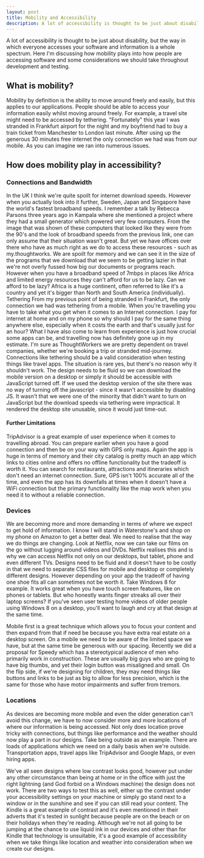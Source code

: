 ```yaml
---
layout: post
title: Mobility and Accessibility
description: A lot of accessibility is thought to be just about disability, but the way in which everyone accesses your software and information is a whole spectrum. Here I'm discussing how mobility plays into how people are accessing software and some considerations we should take throughout development and testing.
---
```


A lot of accessibility is thought to be just about disability, but the way in which everyone accesses your software and information is a whole spectrum. Here I'm discussing how mobility plays into how people are accessing software and some considerations we should take throughout development and testing.
 
## What is mobility?
Mobility by definition is the ability to move around freely and easily, but this applies to our applications. People should be able to access your information easily whilst moving around freely. For example, a travel site might need to be accessed by tethering. "Fortunately" this year I was stranded in Frankfurt airport for the night and my boyfriend had to buy a train ticket from Manchester to London last minute. After using up the generous 30 minutes free internet the only connection we had was from our mobile. As you can imagine we ran into numerous issues.
 
## How does mobility play in accessibility?
 
### Connections and Bandwidth
In the UK I think we're quite spoilt for internet download speeds. However when you actually look into it further, Sweden, Japan and Singapore have the world's fastest broadband speeds. I remember a talk by Rebecca Parsons three years ago in Kampala where she mentioned a project where they had a small generator which powered very few computers. From the image that was shown of these computers that looked like they were from the 90's and the look of broadband speeds from the previous link, one can only assume that their situation wasn't great. But yet we have offices over there who have as much right as we do to access these resources - such as my.thoughtworks.
We are spoilt for memory and we can see it in the size of the programs that we download that we seem to be getting lazier in that we're not overly fussed how big our documents or programs reach. However when you have a broadband speed of 7mbps in places like Africa and limited energy resources they can't afford for us to be lazy. Can we afford to be lazy? Africa is a huge continent, often referred to like it's a country and yet it's bigger than North and South America (individually).
Tethering
From my previous point of being stranded in Frankfurt, the only connection we had was tethering from a mobile. When you're travelling you have to take what you get when it comes to an Internet connection. I pay for internet at home and on my phone so why should I pay for the same thing anywhere else, especially when it costs the earth and that's usually just for an hour? What I have also come to learn from experience is just how crucial some apps can be, and travelling now has definitely gone up in my estimate. I'm sure as ThoughtWorkers we are pretty dependent on travel companies, whether we're booking a trip or stranded mid-journey. Connections like tethering should be a valid consideration when testing things like travel apps. The situation is rare yes, but there's no reason why it shouldn't work. The design needs to be fluid so we can download the mobile version on a desktop or simply it should be accessible with JavaScript turned off. If we used the desktop version of the site there was no way of turning off the javascript - since it wasn't accessible by disabling JS. It wasn't that we were one of the minority that didn't want to turn on JavaScript but the download speeds via tethering were impractical. It rendered the desktop site unusable, since it would just time-out.
 
#### Further Limitations
TripAdvisor is a great example of user experience when it comes to travelling abroad. You can prepare earlier when you have a good connection and then be on your way with GPS only maps. Again the app is huge in terms of memory and their city catalog is pretty much an app which links to cities online and offers no offline functionality but the tradeoff is worth it. You can search for restaurants, attractions and itineraries which don't need an internet connection. Sure, GPS isn't 100% accurate all of the time, and even the app has its downfalls at times when it doesn't have a WiFi connection but the primary functionality like the map work when you need it to without a reliable connection.
 
### Devices
We are becoming more and more demanding in terms of where we expect to get hold of information. I know I will stand in Waterstone's and shop on my phone on Amazon to get a better deal. We need to realise that the way we do things are changing. Look at Netflix, now we can take our films on the go without lugging around videos and DVDs. Netflix realises this and is why we can access Netflix not only on our desktops, but tablet, phone and even different TVs. Designs need to be fluid and it doesn't have to be costly in that we need to separate CSS files for mobile and desktop or completely different designs. However depending on your app the tradeoff of having one shoe fits all can sometimes not be worth it. Take Windows 8 for example. It works great when you have touch screen features, like on phones or tablets. But who honestly wants finger streaks all over their laptop screens? If you've seen user testing home videos of older people using Windows 8 on a desktop, you'll want to laugh and cry at that design at the same time.
 
Mobile first is a great technique which allows you to focus your content and then expand from that if need be because you have extra real estate on a desktop screen. On a mobile we need to be aware of the limited space we have, but at the same time be generous with our spacing. Recently we did a proposal for Speedy which has a stereotypical audience of men who primarily work in construction. These are usually big guys who are going to have big thumbs, and yet their login button was misaligned and small. On the flip side, if we're designing for children, they may need things like buttons and links to be just as big to allow for less precision, which is the same for those who have motor impairments and suffer from tremors.
 
### Locations
As devices are becoming more mobile and even the older generation can't avoid this change, we have to now consider more and more locations of where our information is being accessed. Not only does location prove tricky with connections, but things like performance and the weather should now play a part in our designs. Take being outside as an example. There are loads of applications which we need on a daily basis when we're outside. Transportation apps, travel apps like TripAdvisor and Google Maps, or even hiring apps.
 
We've all seen designs where low contrast looks good, however put under any other circumstance than being at home or in the office with just the right lightning (and God forbid on a Windows machine) the design does not work. There are two ways to test this as well, either up the contrast under your accessibility settings on your machine or simply go stand next to a window or in the sunshine and see if you can still read your content. The Kindle is a great example of contrast and it's even mentioned in their adverts that it's tested in sunlight because people are on the beach or on their holidays when they're reading. Although we're not all going to be jumping at the chance to use liquid ink in our devices and other than for Kindle that technology is unsuitable, it's a good example of accessibility when we take things like location and weather into consideration when we create our designs.
